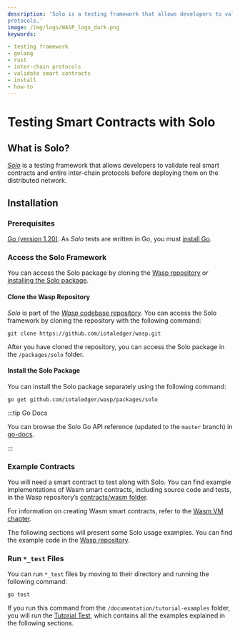 ```yaml
---
description: 'Solo is a testing framework that allows developers to validate real smart contracts and entire inter-chain
protocols.'
image: /img/logo/WASP_logo_dark.png
keywords:

- testing framework
- golang
- rust
- inter-chain protocols
- validate smart contracts
- install
- how-to
---
```


# Testing Smart Contracts with Solo

## What is Solo?

[_Solo_](https://github.com/iotaledger/wasp/tree/develop/packages/solo) is a testing framework that allows developers to
validate real smart contracts and entire inter-chain protocols before deploying them on the distributed network.

## Installation

### Prerequisites

[Go (version 1.20)](https://tip.golang.org/doc/go1.20). As _Solo_ tests are written in Go, you must
[install Go](https://go.dev/doc/install).

### Access the Solo Framework

You can access the Solo package by cloning the [Wasp repository](#clone-the-wasp-repository)
or [installing the Solo package](#install-the-solo-package).

#### Clone the Wasp Repository

_Solo_ is part of the [_Wasp_ codebase repository](https://github.com/iotaledger/wasp.git). You can access the Solo
framework by cloning the repository with the following command:

```shell
git clone https://github.com/iotaledger/wasp.git
```

After you have cloned the repository, you can access the Solo package in the `/packages/solo` folder.

#### Install the Solo Package

You can install the Solo package separately using the following command:

```shell
go get github.com/iotaledger/wasp/packages/solo
```

:::tip Go Docs

You can browse the Solo Go API reference (updated to the `master` branch) in
[go-docs](https://pkg.go.dev/github.com/iotaledger/wasp/packages/solo).

:::

### Example Contracts

You will need a smart contract to test along with Solo.
You can find example implementations of Wasm smart contracts, including source code and tests, in the Wasp
repository’s [contracts/wasm folder](https://github.com/iotaledger/wasp/tree/develop/contracts/wasm).

For information on creating Wasm smart contracts, refer to the [Wasm VM chapter](../../introduction.mdx).

The following sections will present some Solo usage examples. You can find the example code in
the [Wasp repository](https://github.com/iotaledger/wasp/tree/develop/documentation/tutorial-examples).

### Run `*_test` Files

You can run `*_test` files by moving to their directory and running the following command:

```shell
go test
```

If you run this command from the `/documentation/tutorial-examples` folder, you will run the
[Tutorial Test](https://github.com/iotaledger/wasp/blob/develop/documentation/tutorial-examples/test/tutorial_test.go),
which contains all the examples explained in the following sections.

